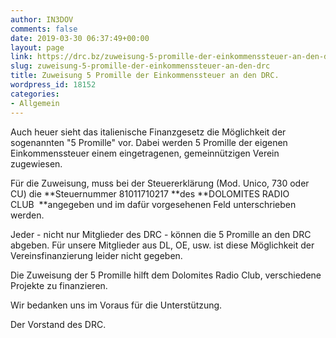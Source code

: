 ```yaml
---
author: IN3DOV
comments: false
date: 2019-03-30 06:37:49+00:00
layout: page
link: https://drc.bz/zuweisung-5-promille-der-einkommenssteuer-an-den-drc/
slug: zuweisung-5-promille-der-einkommenssteuer-an-den-drc
title: Zuweisung 5 Promille der Einkommenssteuer an den DRC.
wordpress_id: 18152
categories:
- Allgemein
---
```


Auch heuer sieht das italienische Finanzgesetz die Möglichkeit der sogenannten "5 Promille" vor. Dabei werden 5 Promille der eigenen Einkommenssteuer einem eingetragenen, gemeinnützigen Verein zugewiesen.




Für die Zuweisung, muss bei der Steuererklärung (Mod. Unico, 730 oder CU) die **Steuernummer 81011710217 **des **DOLOMITES RADIO CLUB  **angegeben und im dafür vorgesehenen Feld unterschrieben werden.




Jeder - nicht nur Mitglieder des DRC - können die 5 Promille an den DRC abgeben. Für unsere Mitglieder aus DL, OE, usw. ist diese Möglichkeit der Vereinsfinanzierung leider nicht gegeben.




Die Zuweisung der 5 Promille hilft dem Dolomites Radio Club, verschiedene Projekte zu finanzieren.




Wir bedanken uns im Voraus für die Unterstützung.




Der Vorstand des DRC.
